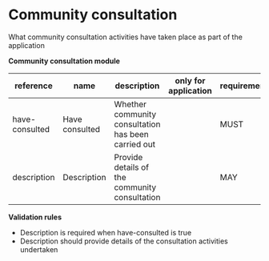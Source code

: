 # Community consultation

What community consultation activities have taken place as part of the application

**Community consultation module**

| reference | name | description | only for application | requirement | notes |
| --- | --- | --- | --- | --- | --- |
| have-consulted | Have consulted | Whether community consultation has been carried out |  | MUST |  |
| description | Description | Provide details of the community consultation |  | MAY | Rule: is a MUST if `have-consulted` is `True` |

**Validation rules**

- Description is required when have-consulted is true
- Description should provide details of the consultation activities undertaken